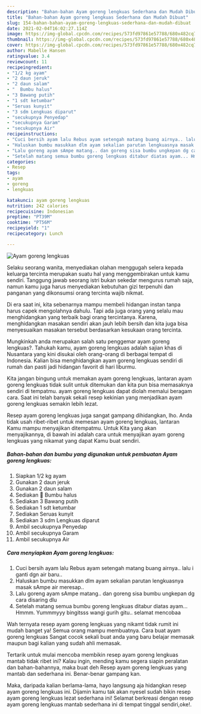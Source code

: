 ```yaml
---
description: "Bahan-bahan Ayam goreng lengkuas Sederhana dan Mudah Dibuat"
title: "Bahan-bahan Ayam goreng lengkuas Sederhana dan Mudah Dibuat"
slug: 154-bahan-bahan-ayam-goreng-lengkuas-sederhana-dan-mudah-dibuat
date: 2021-02-04T16:02:27.114Z
image: https://img-global.cpcdn.com/recipes/573fd97861e57788/680x482cq70/ayam-goreng-lengkuas-foto-resep-utama.jpg
thumbnail: https://img-global.cpcdn.com/recipes/573fd97861e57788/680x482cq70/ayam-goreng-lengkuas-foto-resep-utama.jpg
cover: https://img-global.cpcdn.com/recipes/573fd97861e57788/680x482cq70/ayam-goreng-lengkuas-foto-resep-utama.jpg
author: Mabelle Hansen
ratingvalue: 3.4
reviewcount: 11
recipeingredient:
- "1/2 kg ayam"
- "2 daun jeruk"
- "2 daun salam"
- "  Bumbu halus"
- "3 Bawang putih"
- "1 sdt ketumbar"
- "Seruas kunyit"
- "3 sdm Lengkuas diparut"
- "secukupnya Penyedap"
- "secukupnya Garam"
- "secukupnya Air"
recipeinstructions:
- "Cuci bersih ayam lalu Rebus ayam setengah matang buang airnya.. lalu i ganti dgn air baru.."
- "Haluskan bumbu masukkan dlm ayam sekalian parutan lengkuasnya masak sAmpe air meresap.."
- "Lalu goreng ayam sAmpe matang.. dan goreng sisa bumbu ungkepan dg cara disaring dlu"
- "Setelah matang semua bumbu goreng lengkuas ditabur diatas ayam... Hmmm. Yummmyyy bingitsss wangi gurih gitu.. selamat mencobaa"
categories:
- Resep
tags:
- ayam
- goreng
- lengkuas

katakunci: ayam goreng lengkuas 
nutrition: 242 calories
recipecuisine: Indonesian
preptime: "PT39M"
cooktime: "PT56M"
recipeyield: "1"
recipecategory: Lunch

---
```



![Ayam goreng lengkuas](https://img-global.cpcdn.com/recipes/573fd97861e57788/680x482cq70/ayam-goreng-lengkuas-foto-resep-utama.jpg)

Selaku seorang wanita, menyediakan olahan menggugah selera kepada keluarga tercinta merupakan suatu hal yang menggembirakan untuk kamu sendiri. Tanggung jawab seorang istri bukan sekedar mengurus rumah saja, namun kamu juga harus menyediakan kebutuhan gizi terpenuhi dan panganan yang dikonsumsi orang tercinta wajib nikmat.

Di era  saat ini, kita sebenarnya mampu membeli hidangan instan tanpa harus capek mengolahnya dahulu. Tapi ada juga orang yang selalu mau menghidangkan yang terbaik bagi orang tercintanya. Karena, menghidangkan masakan sendiri akan jauh lebih bersih dan kita juga bisa menyesuaikan masakan tersebut berdasarkan kesukaan orang tercinta. 



Mungkinkah anda merupakan salah satu penggemar ayam goreng lengkuas?. Tahukah kamu, ayam goreng lengkuas adalah sajian khas di Nusantara yang kini disukai oleh orang-orang di berbagai tempat di Indonesia. Kalian bisa menghidangkan ayam goreng lengkuas sendiri di rumah dan pasti jadi hidangan favorit di hari liburmu.

Kita jangan bingung untuk memakan ayam goreng lengkuas, lantaran ayam goreng lengkuas tidak sulit untuk ditemukan dan kita pun bisa memasaknya sendiri di tempatmu. ayam goreng lengkuas dapat diolah memalui beragam cara. Saat ini telah banyak sekali resep kekinian yang menjadikan ayam goreng lengkuas semakin lebih lezat.

Resep ayam goreng lengkuas juga sangat gampang dihidangkan, lho. Anda tidak usah ribet-ribet untuk memesan ayam goreng lengkuas, lantaran Kamu mampu menyajikan ditempatmu. Untuk Kita yang akan menyajikannya, di bawah ini adalah cara untuk menyajikan ayam goreng lengkuas yang nikamat yang dapat Kamu buat sendiri.

<!--inarticleads1-->

##### Bahan-bahan dan bumbu yang digunakan untuk pembuatan Ayam goreng lengkuas:

1. Siapkan 1/2 kg ayam
1. Gunakan 2 daun jeruk
1. Gunakan 2 daun salam
1. Sediakan  🌸 Bumbu halus
1. Sediakan 3 Bawang putih
1. Sediakan 1 sdt ketumbar
1. Sediakan Seruas kunyit
1. Sediakan 3 sdm Lengkuas diparut
1. Ambil secukupnya Penyedap
1. Ambil secukupnya Garam
1. Ambil secukupnya Air




<!--inarticleads2-->

##### Cara menyiapkan Ayam goreng lengkuas:

1. Cuci bersih ayam lalu Rebus ayam setengah matang buang airnya.. lalu i ganti dgn air baru..
1. Haluskan bumbu masukkan dlm ayam sekalian parutan lengkuasnya masak sAmpe air meresap..
1. Lalu goreng ayam sAmpe matang.. dan goreng sisa bumbu ungkepan dg cara disaring dlu
1. Setelah matang semua bumbu goreng lengkuas ditabur diatas ayam... Hmmm. Yummmyyy bingitsss wangi gurih gitu.. selamat mencobaa




Wah ternyata resep ayam goreng lengkuas yang nikamt tidak rumit ini mudah banget ya! Semua orang mampu membuatnya. Cara buat ayam goreng lengkuas Sangat cocok sekali buat anda yang baru belajar memasak maupun bagi kalian yang sudah ahli memasak.

Tertarik untuk mulai mencoba membikin resep ayam goreng lengkuas mantab tidak ribet ini? Kalau ingin, mending kamu segera siapin peralatan dan bahan-bahannya, maka buat deh Resep ayam goreng lengkuas yang mantab dan sederhana ini. Benar-benar gampang kan. 

Maka, daripada kalian berlama-lama, hayo langsung aja hidangkan resep ayam goreng lengkuas ini. Dijamin kamu tak akan nyesel sudah bikin resep ayam goreng lengkuas lezat sederhana ini! Selamat berkreasi dengan resep ayam goreng lengkuas mantab sederhana ini di tempat tinggal sendiri,oke!.

